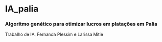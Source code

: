 # IA_palia

### Algoritmo genético para otimizar lucros em platações em Palia

Trabalho de IA, Fernanda Plessim e Larissa Mitie
